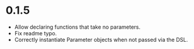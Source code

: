 # 0.1.5

- Allow declaring functions that take no parameters.
- Fix readme typo.
- Correctly instantiate Parameter objects when not passed via the DSL.

